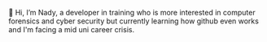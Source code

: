 👋 Hi, I’m Nady,
 a developer in training who is more interested in computer forensics and cyber security but
 currently learning how github even works
 and I'm facing a mid uni career crisis. 

<!---
Nady123-bit/Nady123-bit is a ✨ special ✨ repository because its `README.md` (this file) appears on your GitHub profile.
You can click the Preview link to take a look at your changes.
--->
